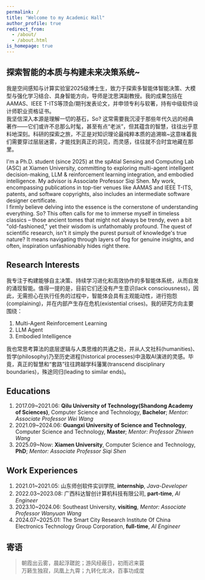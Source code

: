 ```yaml
---
permalink: /
title: "Welcome to my Academic Hall"
author_profile: true
redirect_from: 
  - /about/
  - /about.html
is_homepage: true
---
```


**探索智能的本质与构建未来决策系统~**
------
我是空间感知与计算实验室2025级博士生，致力于探索多智能体智能决策、大模型与强化学习结合、具身智能方向，导师是沈思淇副教授。我的成果包括在AAMAS、IEEE T-ITS等顶会/期刊发表论文，并申领专利与软著，持有中级软件设计师职业资格证书。  
我坚信深入本源是理解一切的基石，So? 这常需要我沉浸于那些年代久远的经典著作——它们或许不总那么时髦，甚至有点“老派”，但其蕴含的智慧，往往出乎意料地深刻。科研的探索之旅，不正是对知识理论最纯粹本质的追溯嘛~这意味着我们需要穿过层层迷雾，才能找到真正的洞见，而灵感，往往就不合时宜地藏在那里。

I'm a Ph.D. student (since 2025) at the spAtial Sensing and Computing Lab (ASC) at Xiamen University, committing to exploring multi-agent intelligent decision-making, LLM & reinforcement learning integration, and embodied intelligence. My advisor is Associate Professor Siqi Shen. My work, encompassing publications in top-tier venues like AAMAS and IEEE T-ITS, patents, and software copyrights, also includes an intermediate software designer certificate.  
I firmly believe delving into the essence is the cornerstone of understanding everything. So? This often calls for me to immerse myself in timeless classics – those ancient tomes that might not always be trendy, even a bit "old-fashioned," yet their wisdom is unfathomably profound. The quest of scientific research, isn't it simply the purest pursuit of knowledge's true nature? It means navigating through layers of fog for genuine insights, and often, inspiration unfashionably hides right there.

Research Interests
------
我专注于构建能够自主决策、持续学习进化和高效协作的多智能体系统，从而自发的涌现智能。值得一提的是，目前它们还没有产生意识(lack consciousness)，因此，无需担心在执行任务的过程中，智能体会具有主观能动性，进行抱怨(complaining)，并在内部产生存在危机(existential crises)。我的研究方向主要围绕：
1. Multi-Agent Reinforcement Learning
2. LLM Agent
3. Embodied Intelligence

我也常思考算法的底层逻辑与人类思维的共通之处，并从人文社科(humanities)、哲学(philosophy)乃至历史进程(historical processes)中汲取AI演进的灵感。毕竟，真正的智慧和“套路”往往跨越学科藩篱(transcend disciplinary boundaries)，殊途同归(leading to similar ends)。

Educations
------
1. 2017.09~2021.06: **Qilu University of Technology(Shandong Academy of Sciences)**, Computer Science and Technology, **Bachelor**; _Mentor: Associate Professor Wei Wang_
2. 2021.09~2024.06: **Guangxi University of Science and Technology**, Computer Science and Technology, **Master**; _Mentor: Professor Zhiwen Wang_
3. 2025.09~Now: **Xiamen University**, Computer Science and Technology, **PhD**; _Mentor: Associate Professor Siqi Shen_

Work Experiences
------
1. 2021.01~2021.05: 山东师创软件实训学院, **internship**, _Java-Developer_
2. 2022.03~2023.08: 广西科达智创计算机科技有限公司, **part-time**, _AI Engineer_
3. 2023.10~2024.06: Southeast University, **visiting**, _Mentor: Associate Professor Wanyuan Wang_
4. 2024.07~2025.01: The Smart City Research Institute Of China Electronics Technology Group Corporation, **full-time**, _AI Engineer_

寄语
------
> 朝霞出云雾，晨起浮蹉跎；游风经蔽日，初雨迟来蓑  
> 万籁生独寂，凤凰上九霄；九转化龙决，百事功成度  
